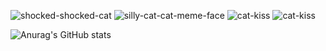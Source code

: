 ![shocked-shocked-cat](https://github.com/LGErdmann/LGErdmann/assets/63938851/12736a36-7693-4eae-b8b6-61a2cf197b88)
![silly-cat-cat-meme-face](https://github.com/LGErdmann/LGErdmann/assets/63938851/4e555047-1c81-45cb-afc7-125857cdf97d)
![cat-kiss](https://github.com/LGErdmann/LGErdmann/assets/63938851/5bd3aa97-4c84-4685-931c-18a481891e58)
![cat-kiss](https://github.com/LGErdmann/LGErdmann/assets/63938851/5fb178d3-fb7e-4f1a-a083-0a595f7c34e3)


![Anurag's GitHub stats](https://github-readme-stats.vercel.app/api?username=LGErdmann&show_icons=true&theme=radical&card_width=1000px )
<!--
**LGErdmann/LGErdmann** is a ✨ _special_ ✨ repository because its `README.md` (this file) appears on your GitHub profile.

Here are some ideas to get you started:

- 🔭 I’m currently working on ...
- 🌱 I’m currently learning ...
- 👯 I’m looking to collaborate on ...
- 🤔 I’m looking for help with ...
- 💬 Ask me about ...
- 📫 How to reach me: ...
- 😄 Pronouns: ...
- ⚡ Fun fact: ...
-->
